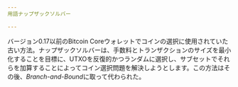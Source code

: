 ```yaml
---
用語ナップザックソルバー

---
```

バージョン0.17以前のBitcoin Coreウォレットでコインの選択に使用されていた古い方法。ナップザックソルバーは、手数料とトランザクションのサイズを最小化することを目標に、UTXOを反復的かつランダムに選択し、サブセットでそれらを加算することによってコイン選択問題を解決しようとします。この方法はその後、*Branch-and-Bound*に取って代わられた。